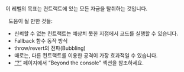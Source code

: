 이 레벨의 목표는 컨트랙트에 있는 모든 자금을 탈취하는 것입니다. 

&nbsp;
도움이 될 만한 것들:
* 신뢰할 수 없는 컨트랙트는 예상치 못한 지점에서 코드를 실행할 수 있습니다.
* Fallback 함수 동작 방식
* throw/revert의 전파(Bubbling)
* 때로는, 다른 컨트랙트를 이용한 공격이 가장 효과적일 수 있습니다.
* [“?”](https://ethernaut.openzeppelin.com/help) 페이지에서 “Beyond the console” 섹션을 참조하세요.